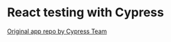 # React testing with Cypress

<a href="https://github.com/cypress-io/cypress-realworld-app">Original app repo by Cypress Team</a>
